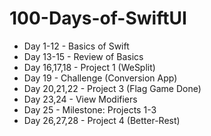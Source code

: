 # 100-Days-of-SwiftUI
* Day 1-12 - Basics of Swift
* Day 13-15 - Review of Basics
* Day 16,17,18 - Project 1 (WeSplit)
* Day 19 - Challenge (Conversion App)
* Day 20,21,22 - Project 3 (Flag Game Done)
* Day 23,24 - View Modifiers
* Day 25 -  Milestone: Projects 1-3
* Day 26,27,28 - Project 4 (Better-Rest)
